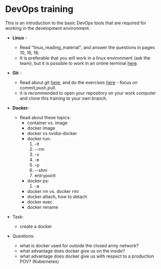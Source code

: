 # DevOps training
This is an introduction to the basic DevOps tools that are required for working in the development environment.

 - **Linux** - 
    - Read "linux_reading_material", and answer the questions in pages 10, 16, 18.
    - It is preferable that you will work in a linux environment (ask the team), but it is possible to work in an online terminal [here](https://bellard.org/jslinux/vm.html?url=https://bellard.org/jslinux/buildroot-x86.cfg).
 
 - **Git** - 
    - Read about git [here](https://www.atlassian.com/git/tutorials), and do the exercises [here](https://learngitbranching.js.org/) - focus on commit,push,pull.
    - it is recommended to open your repository on your work computer and clone this training to your own branch.
    
 - **Docker**:
     - Read about these topics:
        - container vs. image
        - docker image
        - docker vs nvidia-docker
        - docker run:
	        1. -it
	        2. --rm
	        3. -v
	        4. -e
	        5. -p
	        6. --shm
	        7. entrypoint
        - docker ps:
	         1. -a
        - docker rm vs. docker rmi
        - docker attach, how to detach
        - docker exec
        - docker rename<br>
- Task:
    - create a docker
 - Questions:
    - what is docker used for outside the closed army network?
    - what advantage does docker give us on the inside?
    - what advantage does docker give us with respect to a production POV? (Kubernetes)

